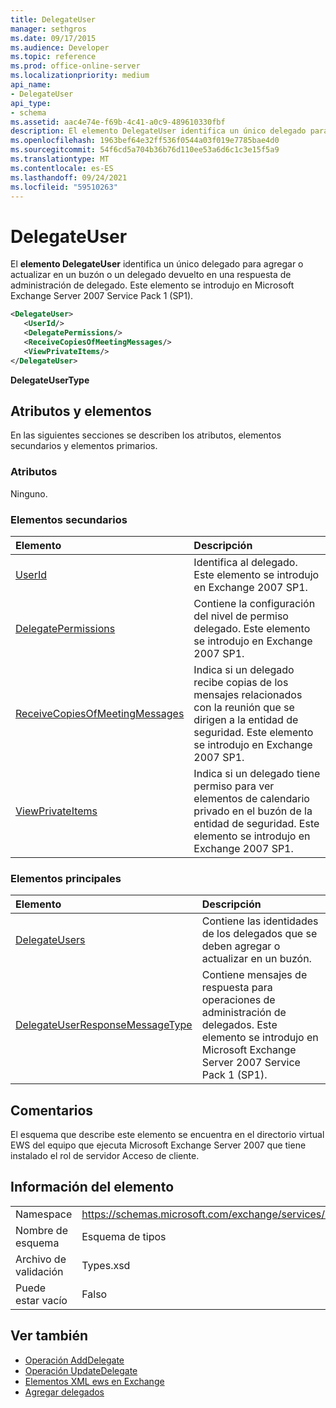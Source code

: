 ```yaml
---
title: DelegateUser
manager: sethgros
ms.date: 09/17/2015
ms.audience: Developer
ms.topic: reference
ms.prod: office-online-server
ms.localizationpriority: medium
api_name:
- DelegateUser
api_type:
- schema
ms.assetid: aac4e74e-f69b-4c41-a0c9-489610330fbf
description: El elemento DelegateUser identifica un único delegado para agregar o actualizar en un buzón o un delegado devuelto en una respuesta de administración de delegado. Este elemento se introdujo en Microsoft Exchange Server 2007 Service Pack 1 (SP1).
ms.openlocfilehash: 1963bef64e32ff536f0544a03f019e7785bae4d0
ms.sourcegitcommit: 54f6cd5a704b36b76d110ee53a6d6c1c3e15f5a9
ms.translationtype: MT
ms.contentlocale: es-ES
ms.lasthandoff: 09/24/2021
ms.locfileid: "59510263"
---
```

# <a name="delegateuser"></a>DelegateUser

El **elemento DelegateUser** identifica un único delegado para agregar o actualizar en un buzón o un delegado devuelto en una respuesta de administración de delegado. Este elemento se introdujo en Microsoft Exchange Server 2007 Service Pack 1 (SP1). 
  
```xml
<DelegateUser>
   <UserId/>
   <DelegatePermissions/>
   <ReceiveCopiesOfMeetingMessages/>
   <ViewPrivateItems/>
</DelegateUser>
```

**DelegateUserType**

## <a name="attributes-and-elements"></a>Atributos y elementos

En las siguientes secciones se describen los atributos, elementos secundarios y elementos primarios.
  
### <a name="attributes"></a>Atributos

Ninguno.
  
### <a name="child-elements"></a>Elementos secundarios

|**Elemento**|**Descripción**|
|:-----|:-----|
|[UserId](userid.md) <br/> |Identifica al delegado. Este elemento se introdujo en Exchange 2007 SP1.  <br/> |
|[DelegatePermissions](delegatepermissions.md) <br/> |Contiene la configuración del nivel de permiso delegado. Este elemento se introdujo en Exchange 2007 SP1.  <br/> |
|[ReceiveCopiesOfMeetingMessages](receivecopiesofmeetingmessages.md) <br/> |Indica si un delegado recibe copias de los mensajes relacionados con la reunión que se dirigen a la entidad de seguridad. Este elemento se introdujo en Exchange 2007 SP1.  <br/> |
|[ViewPrivateItems](viewprivateitems.md) <br/> |Indica si un delegado tiene permiso para ver elementos de calendario privado en el buzón de la entidad de seguridad. Este elemento se introdujo en Exchange 2007 SP1.  <br/> |
   
### <a name="parent-elements"></a>Elementos principales

|**Elemento**|**Descripción**|
|:-----|:-----|
|[DelegateUsers](delegateusers.md) <br/> |Contiene las identidades de los delegados que se deben agregar o actualizar en un buzón.  <br/> |
|[DelegateUserResponseMessageType](delegateuserresponsemessagetype.md) <br/> |Contiene mensajes de respuesta para operaciones de administración de delegados. Este elemento se introdujo en Microsoft Exchange Server 2007 Service Pack 1 (SP1).  <br/> |
   
## <a name="remarks"></a>Comentarios

El esquema que describe este elemento se encuentra en el directorio virtual EWS del equipo que ejecuta Microsoft Exchange Server 2007 que tiene instalado el rol de servidor Acceso de cliente.
  
## <a name="element-information"></a>Información del elemento

|||
|:-----|:-----|
|Namespace  <br/> |https://schemas.microsoft.com/exchange/services/2006/types  <br/> |
|Nombre de esquema  <br/> |Esquema de tipos  <br/> |
|Archivo de validación  <br/> |Types.xsd  <br/> |
|Puede estar vacío  <br/> |Falso  <br/> |
   
## <a name="see-also"></a>Ver también

- [Operación AddDelegate](adddelegate-operation.md) 
- [Operación UpdateDelegate](updatedelegate-operation.md)
- [Elementos XML ews en Exchange](ews-xml-elements-in-exchange.md)
- [Agregar delegados](https://msdn.microsoft.com/library/3a744150-66a3-4a13-9433-793603ba5038%28Office.15%29.aspx)

